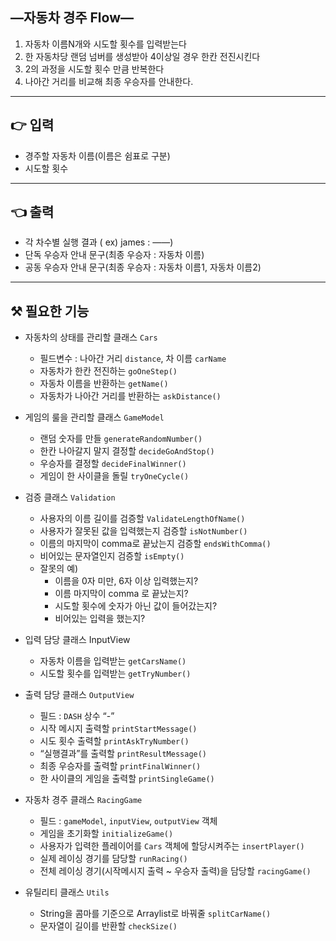 ## —자동차 경주 Flow—

1. 자동차 이름N개와 시도할 횟수를 입력받는다
2. 한 자동차당 랜덤 넘버를 생성받아 4이상일 경우 한칸 전진시킨다
3. 2의 과정을 시도할 횟수 만큼 반복한다
4. 나아간 거리를 비교해 최종 우승자를 안내한다.

---

## 👉 입력

- 경주할 자동차 이름(이름은 쉼표로 구분)
- 시도할 횟수

---

## 👈 출력

- 각 차수별 실행 결과 ( ex) james : ——)
- 단독 우승자 안내 문구(최종 우승자 : 자동차 이름)
- 공동 우승자 안내 문구(최종 우승자 : 자동차 이름1, 자동차 이름2)

---

## ⚒️ 필요한 기능

- 자동차의 상태를 관리할 클래스 `Cars`
    - 필드변수 : 나아간 거리 `distance`, 차 이름 `carName`
    - 자동차가 한칸 전진하는 `goOneStep()`
    - 자동차 이름을 반환하는 `getName()`
    - 자동차가 나아간 거리를 반환하는 `askDistance()`


- 게임의 룰을 관리할 클래스 `GameModel`
    - 랜덤 숫자를 만들 `generateRandomNumber()`
    - 한칸 나아갈지 말지 결정할 `decideGoAndStop()`
    - 우승자를 결정할 `decideFinalWinner()`
    - 게임이 한 사이클을 돌릴 `tryOneCycle()`


- 검증 클래스 `Validation`
    - 사용자의 이름 길이를 검증할 `ValidateLengthOfName()`
    - 사용자가 잘못된 값을 입력했는지 검증할 `isNotNumber()`
    - 이름의 마지막이 comma로 끝났는지 검증할 `endsWithComma()`
    - 비어있는 문자열인지 검증할 `isEmpty()`
    - 잘못의 예)
        - 이름을 0자 미만, 6자 이상 입력했는지?
        - 이름 마지막이 comma 로 끝났는지?
        - 시도할 횟수에 숫자가 아닌 값이 들어갔는지?
        - 비어있는 입력을 했는지?


- 입력 담당 클래스 InputView
    - 자동차 이름을 입력받는 `getCarsName()`
    - 시도할 횟수를 입력받는 `getTryNumber()`


- 출력 담당 클래스 `OutputView`
    - 필드 : `DASH` 상수 “-”
    - 시작 메시지 출력할 `printStartMessage()`
    - 시도 횟수 출력할  `printAskTryNumber()`
    - “실행결과”를 출력할 `printResultMessage()`
    - 최종 우승자를 출력할 `printFinalWinner()`
    - 한 사이클의 게임을 출력할 `printSingleGame()`


- 자동차 경주 클래스 `RacingGame`
    - 필드 : `gameModel`, `inputView`, `outputView` 객체
    - 게임을 초기화할 `initializeGame()`
    - 사용자가 입력한 플레이어를 `Cars` 객체에 할당시켜주는 `insertPlayer()`
    - 실제 레이싱 경기를 담당할 `runRacing()`
    - 전체 레이싱 경기(시작메시지 출력 ~ 우승자 출력)을 담당할 `racingGame()`


- 유틸리티 클래스 `Utils`
    - String을 콤마를 기준으로 Arraylist로 바꿔줄 `splitCarName()`
    - 문자열이 길이를 반환할 `checkSize()`